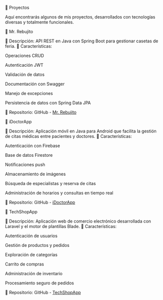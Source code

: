 📌 Proyectos

Aquí encontrarás algunos de mis proyectos, desarrollados con tecnologías diversas y totalmente funcionales.

🚀 Mr. Rebujito

🔹 Descripción: API REST en Java con Spring Boot para gestionar casetas de feria.
🔹 Características:

Operaciones CRUD

Autenticación JWT

Validación de datos

Documentación con Swagger

Manejo de excepciones

Persistencia de datos con Spring Data JPA

🔗 Repositorio: GitHub - [Mr. Rebujito](https://github.com/rafaelrrez/proyectos/tree/main/Mr_Rebujito_API)

📱 iDoctorApp

🔹 Descripción: Aplicación móvil en Java para Android que facilita la gestión de citas médicas entre pacientes y doctores.
🔹 Características:

Autenticación con Firebase

Base de datos Firestore

Notificaciones push

Almacenamiento de imágenes

Búsqueda de especialistas y reserva de citas

Administración de horarios y consultas en tiempo real

🔗 Repositorio: GitHub - [iDoctorApp](https://github.com/rafaelrrez/proyectos/tree/main/iDoctorApp)

🛒 TechShopApp

🔹 Descripción: Aplicación web de comercio electrónico desarrollada con Laravel y el motor de plantillas Blade.
🔹 Características:

Autenticación de usuarios

Gestión de productos y pedidos

Exploración de categorías

Carrito de compras

Administración de inventario

Procesamiento seguro de pedidos

🔗 Repositorio: GitHub - [TechShopApp](https://github.com/rafaelrrez/proyectos/tree/main/TechShopWebApp)
